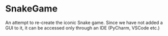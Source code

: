 # SnakeGame
An attempt to re-create the iconic Snake game. Since we have not added a GUI to it, it can be accessed only through an IDE (PyCharm, VSCode etc.)
